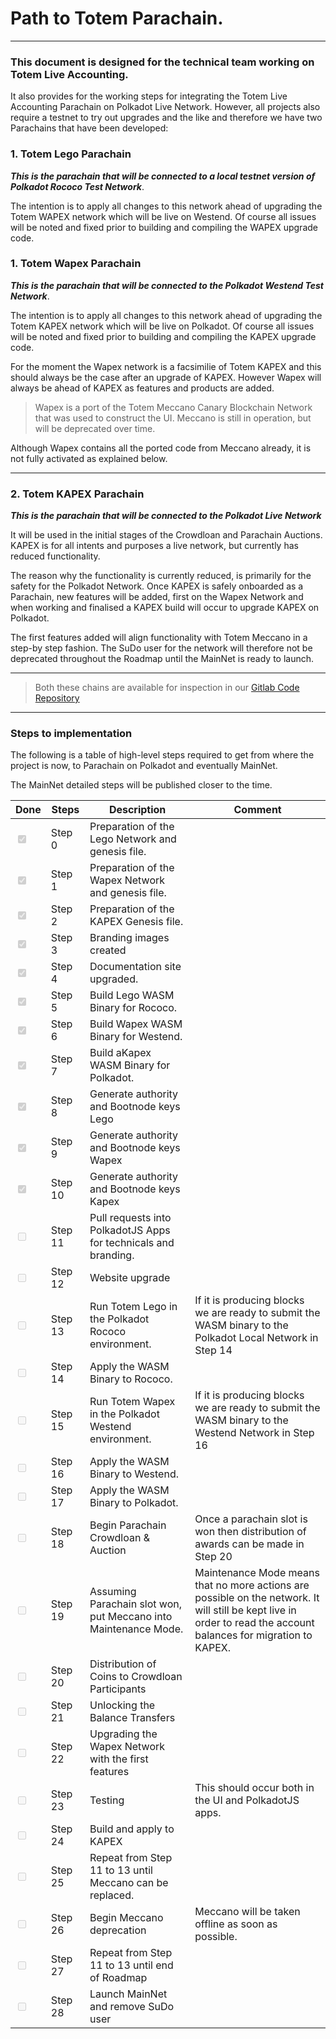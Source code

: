 # Path to Totem Parachain.

---

### This document is designed for the technical team working on Totem Live Accounting.

It also provides for the working steps for integrating the Totem Live Accounting Parachain on Polkadot Live Network. However, all projects also require a testnet to try out upgrades and the like and therefore we have two Parachains that have been developed:

### 1. Totem Lego Parachain

**_This is the parachain that will be connected to a local testnet version of Polkadot Rococo Test Network_**. 

The intention is to apply all changes to this network ahead of upgrading the Totem WAPEX network which will be live on Westend. Of course all issues will be noted and fixed prior to building and compiling the WAPEX upgrade code.

### 1. Totem Wapex Parachain

**_This is the parachain that will be connected to the Polkadot Westend Test Network_**. 

The intention is to apply all changes to this network ahead of upgrading the Totem KAPEX network which will be live on Polkadot. Of course all issues will be noted and fixed prior to building and compiling the KAPEX upgrade code.

For the moment the Wapex network is a facsimilie of Totem KAPEX and this should always be the case after an upgrade of KAPEX. However Wapex will always be ahead of KAPEX as features and products are added.

> Wapex is a port of the Totem Meccano Canary Blockchain Network that was used to construct the UI. Meccano is still in operation, but will be deprecated over time.

Although Wapex contains all the ported code from Meccano already, it is not fully activated as explained below.

---

### 2. Totem KAPEX Parachain

**_This is the parachain that will be connected to the Polkadot Live Network_** 

It will be used in the initial stages of the Crowdloan and Parachain Auctions. KAPEX is for all intents and purposes a live network, but currently has reduced functionality.

The reason why the functionality is currently reduced, is primarily for the safety for the Polkadot Network. Once KAPEX is safely onboarded as a Parachain, new features will be added, first on the Wapex Network and when working and finalised a KAPEX build will occur to upgrade KAPEX on Polkadot.

The first features added will align functionality with Totem Meccano in a step-by step fashion. The SuDo user for the network will therefore not be deprecated throughout the Roadmap until the MainNet is ready to launch.

---

> Both these chains are available for inspection in our [Gitlab Code Repository](https://gitlab.com/totem-tech)

---

### Steps to implementation
The following is a table of high-level steps required to get from where the project is now, to Parachain on Polkadot and eventually MainNet.

The MainNet detailed steps will be published closer to the time.

| Done  | Steps    | Description                                                     | Comment                                                                                                                                                           |
|--|----------|-----------------------------------------------------------------|-------------------------------------------------------------------------------------------------------------------------------------------------------------------|
|<input type="checkbox" disabled checked/>  | Step 0   | Preparation of the Lego Network and genesis file.               |                                                                                                                                                                   |
|<input type="checkbox" disabled checked/>  | Step 1   | Preparation of the Wapex Network and genesis file.               |                                                                                                                                                                   |
|<input type="checkbox" disabled checked/>  | Step 2   | Preparation of the KAPEX Genesis file.                          |                                                                                                                                                                   |
|<input type="checkbox" disabled checked/>  | Step 3   | Branding images created                                         |                                                                                                                                                                   |
|<input type="checkbox" disabled checked/>  | Step 4   | Documentation site upgraded.                                    |                                                                                                                                                                   |
|<input type="checkbox" disabled checked/>  | Step 5   | Build Lego WASM Binary for Rococo.                    |                                                                                                                                                                   |
|<input type="checkbox" disabled checked/>  | Step 6   | Build Wapex WASM Binary for Westend.                    |                                                                                                                                                                   |
|<input type="checkbox" disabled checked/>  | Step 7   | Build aKapex WASM Binary for Polkadot.                    |                                                                                                                                                                   |
|<input type="checkbox" disabled checked/>  | Step 8   | Generate authority and Bootnode keys Lego                             |                                                                                     |
|<input type="checkbox" disabled checked/>  | Step 9   | Generate authority and Bootnode keys Wapex                             |                                                                                     |
|<input type="checkbox" disabled checked/>  | Step 10  | Generate authority and Bootnode keys Kapex                             |                                                                                     |
|<input type="checkbox" disabled/>          | Step 11  | Pull requests into PolkadotJS Apps for technicals and branding. |                                                                                                                                                                   |
|<input type="checkbox" disabled/>          | Step 12  | Website upgrade                                                 |                                                                                                                                                                   |
|<input type="checkbox" disabled/>          | Step 13  | Run Totem Lego in the Polkadot Rococo environment.             | If it is producing blocks we are ready to submit the WASM binary to the Polkadot Local Network in Step 14                                                                |
|<input type="checkbox" disabled/>          | Step 14  | Apply the WASM Binary to Rococo.                    |                                                                                                                                                                   |
|<input type="checkbox" disabled/>          | Step 15  | Run Totem Wapex in the Polkadot Westend environment.             | If it is producing blocks we are ready to submit the WASM binary to the Westend Network in Step 16                                                                |
|<input type="checkbox" disabled/>          | Step 16  | Apply the WASM Binary to Westend.                    |                                                                                                                                                                   |
|<input type="checkbox" disabled/>          | Step 17  | Apply the WASM Binary to Polkadot.                    |                                                                                                                                                                   |
|<input type="checkbox" disabled/>          | Step 18  | Begin Parachain Crowdloan & Auction                             | Once a parachain slot is won then distribution of awards can be made in Step 20                                                                                    |
|<input type="checkbox" disabled/>          | Step 19  | Assuming Parachain slot won, put Meccano into Maintenance Mode. | Maintenance Mode means that no more actions are possible on the network. It will still be kept live in order to read the account balances for migration to KAPEX. |
|<input type="checkbox" disabled/>          | Step 20  | Distribution of Coins to Crowdloan Participants                 |                                                                                                                                                                   |
|<input type="checkbox" disabled/>          | Step 21  | Unlocking the Balance Transfers                                 |                                                                                                                                                                   |
|<input type="checkbox" disabled/>          | Step 22  | Upgrading the Wapex Network with the first features              |                                                                                                                                                                   |
|<input type="checkbox" disabled/>          | Step 23  | Testing                                                         | This should occur both in the UI and PolkadotJS apps.                                                                                                             |
|<input type="checkbox" disabled/>          | Step 24  | Build and apply to KAPEX                                        |                                                                                                                                                                   |
|<input type="checkbox" disabled/>          | Step 25  | Repeat from Step 11 to 13 until Meccano can be replaced.        |                                                                                                                                                                   |
|<input type="checkbox" disabled/>          | Step 26  | Begin Meccano deprecation                                       | Meccano will be taken offline as soon as possible.                                                                                                                |
|<input type="checkbox" disabled/>          | Step 27  | Repeat from Step 11 to 13 until end of Roadmap                  |                                                                                                                                                                   |
|<input type="checkbox" disabled/>          | Step 28  | Launch MainNet and remove SuDo user                                                  |